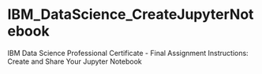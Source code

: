 # IBM_DataScience_CreateJupyterNotebook
IBM Data Science Professional Certificate - Final Assignment Instructions: Create and Share Your Jupyter Notebook

